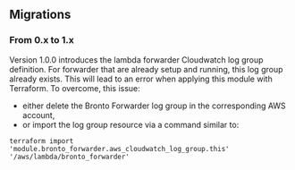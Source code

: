 ## Migrations

### From 0.x to 1.x

Version 1.0.0 introduces the lambda forwarder Cloudwatch log group definition. For forwarder that are already setup 
and running, this log group already exists. This will lead to an error when applying this module with Terraform. To 
overcome, this issue:

- either delete the Bronto Forwarder log group in the corresponding AWS account,
- or import the log group resource via a command similar to:

```
terraform import 'module.bronto_forwarder.aws_cloudwatch_log_group.this' '/aws/lambda/bronto_forwarder'
```
